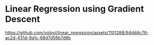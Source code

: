# Linear Regression using Gradient Descent

https://github.com/volovi/linear_regression/assets/1101288/94dd4c78-ac2d-431d-9a1c-68d7d56b7d6b

